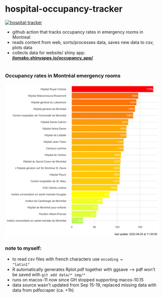 # hospital-occupancy-tracker
[![hospital-tracker](https://github.com/jlomako/hospital-occupancy-tracker/actions/workflows/main.yml/badge.svg)](https://github.com/jlomako/hospital-occupancy-tracker/actions/workflows/main.yml)

* github action that tracks occupancy rates in emergency rooms in Montreal
* reads content from web, sorts/processes data, saves new data to csv, plots data
* collects data for website/ shiny app: <a href = "https://jlomako.shinyapps.io/occupancy_app/"><b>
jlomako.shinyapps.io/occupancy_app/</b></a>
<br><br>
 
### Occupancy rates in Montréal emergency rooms
<img src = "img/today.png" width=560>

### note to myself:
* to read csv files with french characters use <code>encoding = "latin1"</code>
* R automatically generates Rplot.pdf together with ggsave --> pdf won't be saved with <code>git add data/* img/*</code>
* runs on macos-11 now since GH stopped supporting macos-10.15
* data source wasn't updated from Sep 15-19, replaced missing data with data from pdfscraper (ca. +1h) 
